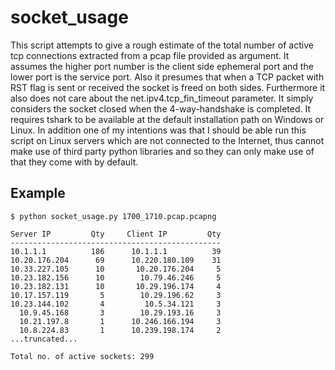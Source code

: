 # socket_usage
This script attempts to give a rough estimate of the total number of active tcp connections
extracted from a pcap file provided as argument. It assumes the higher port number is the 
client side ephemeral port and the lower port is the service port. Also it presumes that when
a TCP packet with RST flag is sent or received the socket is freed on both sides. Furthermore
it also does not care about the net.ipv4.tcp_fin_timeout parameter. It simply considers the socket
closed when the 4-way-handshake is completed. It requires tshark to be available at the default
installation path on Windows or Linux. In addition one of my intentions was that I should be able
run this script on Linux servers which are not connected to the Internet, thus cannot make use of
third party python libraries and so they can only make use of that they come with by default.

## Example

```
$ python socket_usage.py 1700_1710.pcap.pcapng

Server IP         Qty     Client IP         Qty
-----------------------------------------------
10.1.1.1          186      10.1.1.1          39
10.20.176.204      69      10.220.180.109    31
10.33.227.105      10       10.20.176.204     5
10.23.182.156      10        10.79.46.246     5
10.23.182.131      10       10.29.196.174     4
10.17.157.119       5        10.29.196.62     3
10.23.144.102       4         10.5.34.121     3
  10.9.45.168       3        10.29.193.16     3
  10.21.197.8       1      10.246.166.194     3
  10.8.224.83       1      10.239.198.174     2
...truncated...

Total no. of active sockets: 299

```
